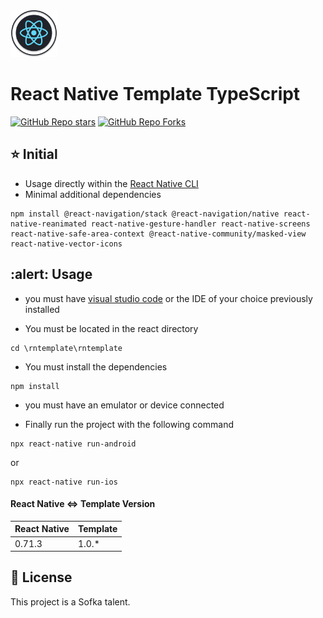 
<img width="75px" src="https://github.com/Pedro-Murilo/icons-for-readme/blob/main/.github/react-icon.svg" alt="ReactJS Icon" />

# React Native Template TypeScript


[![GitHub Repo stars](https://img.shields.io/github/stars/juanDmedina/rntemplate?color=%2361dbfb&style=for-the-badge&logo=github)](https://github.com/juanDmedina/rntemplate/stargazers/) [![GitHub Repo Forks](https://img.shields.io/github/forks/juanDmedina/rntemplate?color=%2361dbfb&style=for-the-badge&logo=github&label=Forks)](https://github.com/juanDmedina/rntemplate/network/members)

## :star: Initial

- Usage directly within the [React Native CLI](https://github.com/react-native-community/cli)
- Minimal additional dependencies

```
npm install @react-navigation/stack @react-navigation/native react-native-reanimated react-native-gesture-handler react-native-screens react-native-safe-area-context @react-native-community/masked-view  react-native-vector-icons
```

## :alert: Usage

- you must have [visual studio code](https://code.visualstudio.com/) or the IDE of your choice previously installed 

- You must be located in the react directory

```
cd \rntemplate\rntemplate
```

- You must install the dependencies
```
npm install
```

- you must have an emulator or device connected

- Finally run the project with the following command

```
npx react-native run-android
```
or

```
npx react-native run-ios
```

#### React Native <=> Template Version

| React Native | Template |
| ------------ | -------- |
| 0.71.3         | 1.0.\*  |

## :bookmark: License

This project is a Sofka talent.
